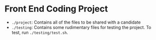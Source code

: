 Front End Coding Project
========================

- `./project`: Contains all of the files to be shared with a candidate
- `./testing`: Contains some rudimentary files for testing the project. To test, run `./testing/test.sh`.
